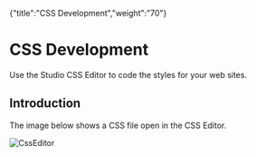 {"title":"CSS Development","weight":"70"} 

# CSS Development

Use the Studio CSS Editor to code the styles for your web sites.

## Introduction

The image below shows a CSS file open in the CSS Editor.

![CssEditor](/Images/appc/download/attachments/30083085/CssEditor.png)